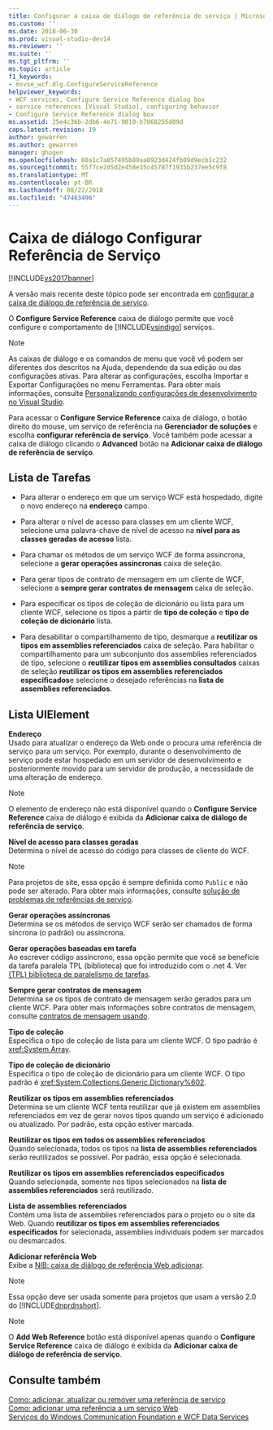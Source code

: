 ```yaml
---
title: Configurar a caixa de diálogo de referência de serviço | Microsoft Docs
ms.custom: ''
ms.date: 2018-06-30
ms.prod: visual-studio-dev14
ms.reviewer: ''
ms.suite: ''
ms.tgt_pltfrm: ''
ms.topic: article
f1_keywords:
- msvse_wcf.dlg.ConfigureServiceReference
helpviewer_keywords:
- WCF services, Configure Service Reference dialog box
- service references [Visual Studio], configuring behavior
- Configure Service Reference dialog box
ms.assetid: 25e4c36b-2db6-4e71-9010-b7068255d09d
caps.latest.revision: 19
author: gewarren
ms.author: gewarren
manager: ghogen
ms.openlocfilehash: 60a1c7a057495b89aa8923d424fb09d9ecb1c232
ms.sourcegitcommit: 55f7ce2d5d2e458e35c45787f1935b237ee5c9f8
ms.translationtype: MT
ms.contentlocale: pt-BR
ms.lasthandoff: 08/22/2018
ms.locfileid: "47463496"
---
```

# <a name="configure-service-reference-dialog-box"></a>Caixa de diálogo Configurar Referência de Serviço
[!INCLUDE[vs2017banner](../includes/vs2017banner.md)]

A versão mais recente deste tópico pode ser encontrada em [configurar a caixa de diálogo de referência de serviço](https://docs.microsoft.com/visualstudio/data-tools/configure-service-reference-dialog-box).  
  
  
O **Configure Service Reference** caixa de diálogo permite que você configure o comportamento de [!INCLUDE[vsindigo](../includes/vsindigo-md.md)] serviços.  
  
> [!NOTE]
>  As caixas de diálogo e os comandos de menu que você vê podem ser diferentes dos descritos na Ajuda, dependendo da sua edição ou das configurações ativas. Para alterar as configurações, escolha Importar e Exportar Configurações no menu Ferramentas. Para obter mais informações, consulte [Personalizando configurações de desenvolvimento no Visual Studio](http://msdn.microsoft.com/en-us/22c4debb-4e31-47a8-8f19-16f328d7dcd3).  
  
 Para acessar o **Configure Service Reference** caixa de diálogo, o botão direito do mouse, um serviço de referência na **Gerenciador de soluções** e escolha **configurar referência de serviço**. Você também pode acessar a caixa de diálogo clicando o **Advanced** botão na **Adicionar caixa de diálogo de referência de serviço**.  
  
## <a name="task-list"></a>Lista de Tarefas  
  
-   Para alterar o endereço em que um serviço WCF está hospedado, digite o novo endereço na **endereço** campo.  
  
-   Para alterar o nível de acesso para classes em um cliente WCF, selecione uma palavra-chave de nível de acesso na **nível para as classes geradas de acesso** lista.  
  
-   Para chamar os métodos de um serviço WCF de forma assíncrona, selecione a **gerar operações assíncronas** caixa de seleção.  
  
-   Para gerar tipos de contrato de mensagem em um cliente de WCF, selecione a **sempre gerar contratos de mensagem** caixa de seleção.  
  
-   Para especificar os tipos de coleção de dicionário ou lista para um cliente WCF, selecione os tipos a partir de **tipo de coleção** e **tipo de coleção de dicionário** lista.  
  
-   Para desabilitar o compartilhamento de tipo, desmarque a **reutilizar os tipos em assemblies referenciados** caixa de seleção. Para habilitar o compartilhamento para um subconjunto dos assemblies referenciados de tipo, selecione o **reutilizar tipos em assemblies consultados** caixas de seleção **reutilizar os tipos em assemblies referenciados especificados**e selecione o desejado referências na **lista de assemblies referenciados**.  
  
## <a name="uielement-list"></a>Lista UIElement  
 **Endereço**  
 Usado para atualizar o endereço da Web onde o procura uma referência de serviço para um serviço. Por exemplo, durante o desenvolvimento de serviço pode estar hospedado em um servidor de desenvolvimento e posteriormente movido para um servidor de produção, a necessidade de uma alteração de endereço.  
  
> [!NOTE]
>  O elemento de endereço não está disponível quando o **Configure Service Reference** caixa de diálogo é exibida da **Adicionar caixa de diálogo de referência de serviço**.  
  
 **Nível de acesso para classes geradas**  
 Determina o nível de acesso do código para classes de cliente do WCF.  
  
> [!NOTE]
>  Para projetos de site, essa opção é sempre definida como `Public` e não pode ser alterado. Para obter mais informações, consulte [solução de problemas de referências de serviço](../data-tools/troubleshooting-service-references.md).  
  
 **Gerar operações assíncronas**  
 Determina se os métodos de serviço WCF serão ser chamados de forma síncrona (o padrão) ou assíncrona.  
  
 **Gerar operações baseadas em tarefa**  
 Ao escrever código assíncrono, essa opção permite que você se beneficie da tarefa paralela TPL (biblioteca) que foi introduzido com o .net 4. Ver [(TPL) biblioteca de paralelismo de tarefas](http://msdn.microsoft.com/library/dd460717.aspx).  
  
 **Sempre gerar contratos de mensagem**  
 Determina se os tipos de contrato de mensagem serão gerados para um cliente WCF. Para obter mais informações sobre contratos de mensagem, consulte [contratos de mensagem usando](http://msdn.microsoft.com/library/1e19c64a-ae84-4c2f-9155-91c54a77c249).  
  
 **Tipo de coleção**  
 Especifica o tipo de coleção de lista para um cliente WCF. O tipo padrão é <xref:System.Array>.  
  
 **Tipo de coleção de dicionário**  
 Especifica o tipo de coleção de dicionário para um cliente WCF. O tipo padrão é <xref:System.Collections.Generic.Dictionary%602>.  
  
 **Reutilizar os tipos em assemblies referenciados**  
 Determina se um cliente WCF tenta reutilizar que já existem em assemblies referenciados em vez de gerar novos tipos quando um serviço é adicionado ou atualizado. Por padrão, esta opção estiver marcada.  
  
 **Reutilizar os tipos em todos os assemblies referenciados**  
 Quando selecionada, todos os tipos na **lista de assemblies referenciados** serão reutilizados se possível. Por padrão, essa opção é selecionada.  
  
 **Reutilizar os tipos em assemblies referenciados especificados**  
 Quando selecionada, somente nos tipos selecionados na **lista de assemblies referenciados** será reutilizado.  
  
 **Lista de assemblies referenciados**  
 Contém uma lista de assemblies referenciados para o projeto ou o site da Web. Quando **reutilizar os tipos em assemblies referenciados especificados** for selecionada, assemblies individuais podem ser marcados ou desmarcados.  
  
 **Adicionar referência Web**  
 Exibe a [NIB: caixa de diálogo de referência Web adicionar](http://msdn.microsoft.com/en-us/bdf05776-c591-40af-bfd7-e1e2aa1e87b5).  
  
> [!NOTE]
>  Essa opção deve ser usada somente para projetos que usam a versão 2.0 do [!INCLUDE[dnprdnshort](../includes/dnprdnshort-md.md)].  
  
> [!NOTE]
>  O **Add Web Reference** botão está disponível apenas quando o **Configure Service Reference** caixa de diálogo é exibida da **Adicionar caixa de diálogo de referência de serviço**.  
  
## <a name="see-also"></a>Consulte também  
 [Como: adicionar, atualizar ou remover uma referência de serviço](http://msdn.microsoft.com/library/cacc14bd-4455-4a44-be78-d2ac16113dd9)   
 [Como: adicionar uma referência a um serviço Web](http://msdn.microsoft.com/library/952e49a1-567e-4a74-8cd7-f2e7b62c3168)   
 [Serviços do Windows Communication Foundation e WCF Data Services](../data-tools/configure-service-reference-dialog-box.md)

